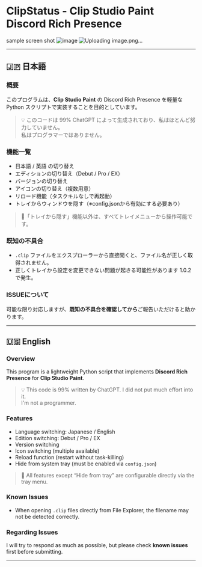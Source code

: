 # ClipStatus - Clip Studio Paint Discord Rich Presence

sample screen shot
![image](https://github.com/user-attachments/assets/f2c84299-be10-4a4e-9683-308e7b0d6205)
![Uploading image.png…]()

---

## 🇯🇵 日本語

### 概要
このプログラムは、**Clip Studio Paint** の Discord Rich Presence を軽量な Python スクリプトで実装することを目的としています。

> 💡 このコードは 99% ChatGPT によって生成されており、私はほとんど努力していません。  
> 私はプログラマーではありません。

### 機能一覧
- 日本語 / 英語 の切り替え
- エディションの切り替え（Debut / Pro / EX）
- バージョンの切り替え
- アイコンの切り替え（複数用意）
- リロード機能（タスクキルなしで再起動）
- トレイからウィンドウを隠す（※config.jsonから有効にする必要あり）

> 🔧「トレイから隠す」機能以外は、すべてトレイメニューから操作可能です。

### 既知の不具合
- `.clip` ファイルをエクスプローラーから直接開くと、ファイル名が正しく取得されません。
- 正しくトレイから設定を変更できない問題が起きる可能性があります 1.0.2で発生。

### ISSUEについて
可能な限り対応しますが、**既知の不具合を確認してから**ご報告いただけると助かります。

---

## 🇺🇸 English

### Overview
This program is a lightweight Python script that implements **Discord Rich Presence** for **Clip Studio Paint**.

> 💡 This code is 99% written by ChatGPT. I did not put much effort into it.  
> I'm not a programmer.

### Features
- Language switching: Japanese / English
- Edition switching: Debut / Pro / EX
- Version switching
- Icon switching (multiple available)
- Reload function (restart without task-killing)
- Hide from system tray (must be enabled via `config.json`)

> 🔧 All features except “Hide from tray” are configurable directly via the tray menu.

### Known Issues
- When opening `.clip` files directly from File Explorer, the filename may not be detected correctly.

### Regarding Issues
I will try to respond as much as possible, but please check **known issues** first before submitting.

---

